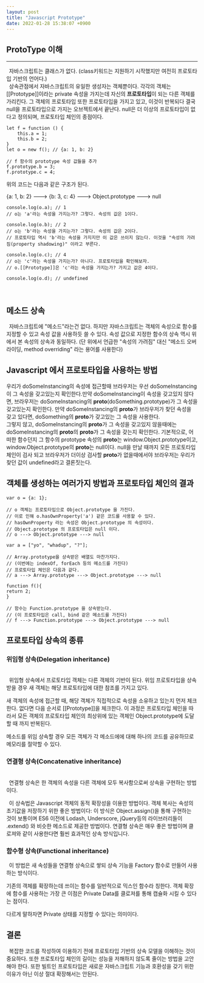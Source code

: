 ```yaml
---
layout: post
title: "Javascript Prototype"
date: 2022-01-28 15:38:07 +0900
---
```


## ProtoType 이해

---

&ensp;자바스크립트는 클래스가 없다. (class키워드는 지원하기 시작했지만 여전히 프로토타입 기반의 언어다.) <br/>&ensp;상속관점에서 자바스크립트의 유일한 생성자는 객체뿐이다. 각각의 객체는 [[Prototype]]이라는 private 속성을 가지는데 자신의 <b>프로토타입</b>이 되는 다른 객체를 가리킨다. 그 객체의 프로토타입 또한 프로토타입을 가지고 있고, 이것이 반복되다 결국 null을 프로토타입으로 가지는 오브젝트에서 끝난다. null은 더 이상의 프로토타입이 없다고 정의되며, 프로토타입 체인의 종점이다.

    let f = function () {
        this.a = 1;
        this.b = 2;
    }
    let o = new f(); // {a: 1, b: 2}

    // f 함수의 prototype 속성 값들을 추가
    f.prototype.b = 3;
    f.prototype.c = 4;

위의 코드는 다음과 같은 구조가 된다.

{a: 1, b: 2} ---> {b: 3, c: 4} ---> Object.prototype ---> null

    console.log(o.a); // 1
    // o는 'a'라는 속성을 가지는가? 그렇다. 속성의 값은 1이다.

    console.log(o.b); // 2
    // o는 'b'라는 속성을 가지는가? 그렇다. 속성의 값은 2이다.
    // 프로토타입 역시 'b'라는 속성을 가지지만 이 값은 쓰이지 않는다. 이것을 "속성의 가려짐(property shadowing)" 이라고 부른다.

    console.log(o.c); // 4
    // o는 'c'라는 속성을 가지는가? 아니다. 프로토타입을 확인해보자.
    // o.[[Prototype]]은 'c'라는 속성을 가지는가? 가지고 값은 4이다.

    console.log(o.d); // undefined

<br/>

## 메소드 상속

&ensp;자바스크립트에 "메소드"라는건 없다. 하지만 자바스크립트는 객체의 속성으로 함수를 지정할 수 있고 속성 값을 사용하듯 쓸 수 있다. 속성 값으로 지정한 함수의 상속 역시 위에서 본 속성의 상속과 동일하다. (단 위에서 언급한 "속성의 가려짐" 대신 "메소드 오버라이딩, method overriding" 라는 용어를 사용한다)

## Javascript 에서 프로토타입을 사용하는 방법

우리가 doSomeInstancing의 속성에 접근할때 브라우저는 우선 doSomeInstancing이 그 속성을 갖고있는지 확인한다.만약 doSomeInstancing이 속성을 갖고있지 않다면, 브라우저는 doSomeInstancing의 **proto**(doSomething.prototype)가 그 속성을 갖고있는지 확인한다. 만약 doSomeInstancing의 **proto**가 브라우저가 찾던 속성을 갖고 있다면, doSomething의 **proto**가 갖고있는 그 속성을 사용한다.  
그렇지 않고, doSomeInstancing의 **proto**가 그 속성을 갖고있지 않을때에는 doSomeInstancing의 **proto**의 **proto**가 그 속성을 갖는지 확인한다. 기본적으로, 어떠한 함수던지 그 함수의 prototype 속성의 **proto**는 window.Object.prototype이고, window.Object.prototype의 **proto**는 null이다. null을 만날 때까지 모든 프로토타입 체인이 검사 되고 브라우저가 더이상 검사할 **proto**가 없을때에서야 브라우저는 우리가 찾던 값이 undefined라고 결론짓는다.

## 객체를 생성하는 여러가지 방법과 프로토타입 체인의 결과

    var o = {a: 1};

    // o 객체는 프로토타입으로 Object.prototype 을 가진다.
    // 이로 인해 o.hasOwnProperty('a') 같은 코드를 사용할 수 있다.
    // hasOwnProperty 라는 속성은 Object.prototype 의 속성이다.
    // Object.prototype 의 프로토타입은 null 이다.
    // o ---> Object.prototype ---> null

    var a = ["yo", "whadup", "?"];

    // Array.prototype을 상속받은 배열도 마찬가지다.
    // (이번에는 indexOf, forEach 등의 메소드를 가진다)
    // 프로토타입 체인은 다음과 같다.
    // a ---> Array.prototype ---> Object.prototype ---> null

    function f(){
    return 2;
    }

    // 함수는 Function.prototype 을 상속받는다.
    // (이 프로토타입은 call, bind 같은 메소드를 가진다)
    // f ---> Function.prototype ---> Object.prototype ---> null

## 프로토타입 상속의 종류

### 위임형 상속(Delegation inheritance)

<br/>
&ensp;위임형 상속에서 프로토타입 객체는 다른 객체의 기반이 된다. 위임 프로토타입을 상속받을 경우 새 객체는 해당 프로토타입에 대한 참조를 가지고 있다.

새 객체의 속성에 접근할 때, 해당 객체가 직접적으로 속성을 소유하고 있는지 먼저 체크한다. 없다면 다음 순서로 [[Prototype]]을 체크한다. 이 과정은 프로토타입 체인을 따라서 모든 객체의 프로토타입 체인의 최상위에 있는 객체인 Object.prototype에 도달할 때 까지 반복된다.

메소드를 위임 상속할 경우 모든 객체가 각 메소드에에 대해 하나의 코드를 공유하므로 메모리를 절약할 수 있다.

### 연결형 상속(Concatenative inheritance)

<br/>
&ensp;연결형 상속은 한 객체의 속성을 다른 객체에 모두 복사함으로써 상속을 구현하는 방법이다.

&ensp;이 상속법은 Javascript 객체의 동적 확장성을 이용한 방법이다. 객체 복사는 속성의 초기값을 저장하기 위한 좋은 방법이다: 이 방식은 Object.assign()을 통해 구현하는 것이 보통이며 ES6 이전에 Lodash, Underscore, jQuery등의 라이브러리들이 .extend() 와 비슷한 메소드로 제공한 방법이다.
연결형 상속은 매우 좋은 방법이며 클로져와 같이 사용한다면 훨씬 효과적인 상속 방식입니다.

### 함수형 상속(Functional inheritance)

&ensp;이 방법은 새 속성들을 연결형 상속으로 쌓되 상속 기능을 Factory 함수로 만들어 사용하는 방식이다.

기존의 객체를 확장하는데 쓰이는 함수를 일반적으로 믹스인 함수라 칭한다. 객체 확장에 함수를 사용하는 가장 큰 이점은 Private Data를 클로져를 통해 캡슐화 시킬 수 있다는 점이다.

다르게 말하자면 Private 상태를 지정할 수 있다는 의미이다.

## 결론

&ensp;복잡한 코드를 작성하여 이용하기 전에 프로토타입 기반의 상속 모델을 이해하는 것이 중요하다. 또한 프로토타입 체인의 길이는 성능을 저해하지 않도록 줄이는 방법을 고안해야 한다. 또한 빌트인 프로토타입은 새로운 자바스크립트 기능과 호환성을 갖기 위한 이유가 아닌 이상 절대 확장해서는 안된다.
